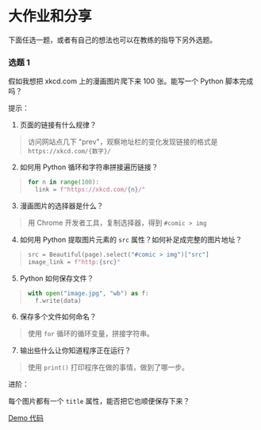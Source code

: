 # 大作业和分享

下面任选一题，或者有自己的想法也可以在教练的指导下另外选题。

### 选题 1

假如我想把 xkcd.com 上的漫画图片爬下来 100 张。能写一个 Python 脚本完成吗？

提示：

1. 页面的链接有什么规律？
  > 访问网站点几下 "prev"，观察地址栏的变化发现链接的格式是 `https://xkcd.com/{数字}/`
2. 如何用 Python 循环和字符串拼接遍历链接？
  > ```python
  > for n in range(100):
  >   link = f"https://xkcd.com/{n}/"
  > ```
3. 漫画图片的选择器是什么？
  > 用 Chrome 开发者工具，复制选择器，得到 `#comic > img`
4. 如何用 Python 提取图片元素的 `src` 属性？如何补足成完整的图片地址？
  > ```python
  > src = Beautiful(page).select("#comic > img")["src"]
  > image_link = f"http:{src}"
  > ```
5. Python 如何保存文件？
  > ```python
  > with open("image.jpg", "wb") as f:
  >   f.write(data)
  > ```
6. 保存多个文件如何命名？
  > 使用 `for` 循环的循环变量，拼接字符串。
7. 输出些什么让你知道程序正在运行？
  > 使用 `print()` 打印程序在做的事情，做到了哪一步。

进阶：

每个图片都有一个 `title` 属性，能否把它也顺便保存下来？

[Demo 代码](./project1_demo.py)
